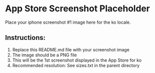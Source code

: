 # App Store Screenshot Placeholder

Place your iphone screenshot #1 image here for the ko locale.

## Instructions:
1. Replace this README.md file with your screenshot image
2. The image should be a PNG file
3. This will be the 1st screenshot displayed in the App Store for ko
4. Recommended resolution: See sizes.txt in the parent directory
